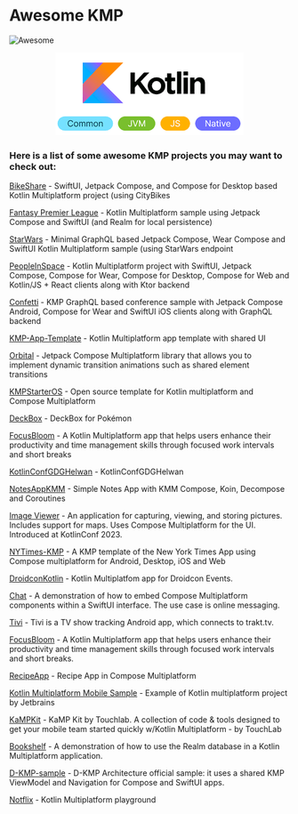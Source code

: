 # Awesome KMP
![Awesome](https://cdn.rawgit.com/sindresorhus/awesome/d7305f38d29fed78fa85652e3a63e154dd8e8829/media/badge.svg)

<p align="center">
  <img  src="logo.png">
</p>

### Here is a list of some awesome KMP projects you may want to check out:

[BikeShare](https://github.com/joreilly/BikeShare) - SwiftUI, Jetpack Compose, and Compose for Desktop based Kotlin Multiplatform project (using CityBikes

[Fantasy Premier League](https://github.com/joreilly/FantasyPremierLeague) - Kotlin Multiplatform sample using Jetpack Compose and SwiftUI (and Realm for local persistence)

[StarWars](https://github.com/joreilly/StarWars) - Minimal GraphQL based Jetpack Compose, Wear Compose and SwiftUI Kotlin Multiplatform sample (using StarWars endpoint

[PeopleInSpace](https://github.com/joreilly/PeopleInSpace) - Kotlin Multiplatform project with SwiftUI, Jetpack Compose, Compose for Wear, Compose for Desktop, Compose for Web and Kotlin/JS + React clients along with Ktor backend

[Confetti](https://github.com/joreilly/Confetti) - KMP GraphQL based conference sample with Jetpack Compose Android, Compose for Wear and SwiftUI iOS clients along with GraphQL backend

[KMP-App-Template](https://github.com/Kotlin/KMP-App-Template) - Kotlin Multiplatform app template with shared UI

[Orbital](https://github.com/skydoves/Orbital) - Jetpack Compose Multiplatform library that allows you to implement dynamic transition animations such as shared element transitions

[KMPStarterOS](https://github.com/AppKickstarter/KMPStarterOS) - Open source template for Kotlin multiplatform and Compose Multiplatform

[DeckBox](https://github.com/r0adkll/DeckBox) - DeckBox for Pokémon

[FocusBloom](https://github.com/JoelKanyi/FocusBloom) - A Kotlin Multiplatform app that helps users enhance their productivity and time management skills through focused work intervals and short breaks

[KotlinConfGDGHelwan](https://github.com/qamarelsafadi/KotlinConfGDGHelwan) - KotlinConfGDGHelwan

[NotesAppKMM](https://github.com/kamathis4/NotesAppKMM) - Simple Notes App with KMM Compose, Koin, Decompose and Coroutines

[Image Viewer](https://github.com/JetBrains/compose-multiplatform/tree/master/examples/imageviewer) - An application for capturing, viewing, and storing pictures. Includes support for maps. Uses Compose Multiplatform for the UI. Introduced at KotlinConf 2023.

[NYTimes-KMP](https://github.com/xxfast/NYTimes-KMP) - A KMP template of the New York Times App using Compose multiplatform for Android, Desktop, iOS and Web

[DroidconKotlin](https://github.com/touchlab/DroidconKotlin) - Kotlin Multiplatfom app for Droidcon Events.


[Chat](https://github.com/JetBrains/compose-multiplatform/tree/master/examples/chat) - A demonstration of how to embed Compose Multiplatform components within a SwiftUI interface. The use case is online messaging.

[Tivi](https://github.com/chrisbanes/tivi) - Tivi is a TV show tracking Android app, which connects to trakt.tv.

[FocusBloom](https://github.com/JoelKanyi/FocusBloom) - A Kotlin Multiplatform app that helps users enhance their productivity and time management skills through focused work intervals and short breaks.

[RecipeApp](https://github.com/SEAbdulbasit/recipe-app) - Recipe App in Compose Multiplatform

[Kotlin Multiplatform Mobile Sample](https://github.com/Kotlin/kmm-basic-sample) - Example of Kotlin multiplatform project by Jetbrains



[KaMPKit](https://github.com/touchlab/KaMPKit) - KaMP Kit by Touchlab. A collection of code & tools designed to get your mobile team started quickly w/Kotlin Multiplatform - by TouchLab

[Bookshelf](https://github.com/realm/realm-kotlin-samples/tree/main/Bookshelf) - A demonstration of how to use the Realm database in a Kotlin Multiplatform application.

[D-KMP-sample](https://github.com/dbaroncelli/D-KMP-sample) - D-KMP Architecture official sample: it uses a shared KMP ViewModel and Navigation for Compose and SwiftUI apps.

[Notflix](https://github.com/VictorKabata/Notflix) - Kotlin Multiplatform playground